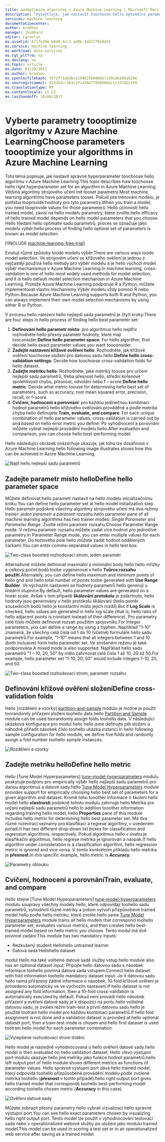 ```yaml
---
title: aaaOptimize algoritmy v Azure Machine Learning | Microsoft Docs
description: "Vysvětluje, jak nastavit toochoose hello optimální parametr algoritmu v Azure Machine Learning."
services: machine-learning
documentationcenter: 
author: bradsev
manager: jhubbard
editor: cgronlun
ms.assetid: 6717e30e-b8d8-4cc1-ad0b-1d4727928d32
ms.service: machine-learning
ms.workload: data-services
ms.tgt_pltfrm: na
ms.devlang: na
ms.topic: article
ms.date: 01/29/2017
ms.author: bradsev
ms.openlocfilehash: fbf2f71abdbce19483fb048d67a39cbb368a928e
ms.sourcegitcommit: 523283cc1b3c37c428e77850964dc1c33742c5f0
ms.translationtype: MT
ms.contentlocale: cs-CZ
ms.lasthandoff: 10/06/2017
---
```

# <a name="choose-parameters-toooptimize-your-algorithms-in-azure-machine-learning"></a><span data-ttu-id="0f2a2-103">Vyberte parametry toooptimize algoritmy v Azure Machine Learning</span><span class="sxs-lookup"><span data-stu-id="0f2a2-103">Choose parameters toooptimize your algorithms in Azure Machine Learning</span></span>
<span data-ttu-id="0f2a2-104">Toto téma popisuje, jak nastavit správné hyperparameter toochoose hello algoritmu v Azure Machine Learning.</span><span class="sxs-lookup"><span data-stu-id="0f2a2-104">This topic describes how toochoose hello right hyperparameter set for an algorithm in Azure Machine Learning.</span></span> <span data-ttu-id="0f2a2-105">Většina algoritmy strojového učení mít tooset parametry.</span><span class="sxs-lookup"><span data-stu-id="0f2a2-105">Most machine learning algorithms have parameters tooset.</span></span> <span data-ttu-id="0f2a2-106">Pokud jste trénování modelu, je potřeba tooprovide hodnoty pro tyto parametry.</span><span class="sxs-lookup"><span data-stu-id="0f2a2-106">When you train a model, you need tooprovide values for those parameters.</span></span> <span data-ttu-id="0f2a2-107">Hello účinnosti hello trained model, závisí na hello modelu parametry, které zvolíte.</span><span class="sxs-lookup"><span data-stu-id="0f2a2-107">hello efficacy of hello trained model depends on hello model parameters that you choose.</span></span> <span data-ttu-id="0f2a2-108">Hello hledání hello optimální sadu parametrů, proces se označuje jako *modelu výběr*.</span><span class="sxs-lookup"><span data-stu-id="0f2a2-108">hello process of finding hello optimal set of parameters is known as *model selection*.</span></span>

[!INCLUDE [machine-learning-free-trial](../../includes/machine-learning-free-trial.md)]

<span data-ttu-id="0f2a2-109">Existují různé způsoby toodo modelu výběr.</span><span class="sxs-lookup"><span data-stu-id="0f2a2-109">There are various ways toodo model selection.</span></span> <span data-ttu-id="0f2a2-110">Ve strojovém učení se křížového ověření je jednou z nejčastěji používá hello metody pro výběr modelu a je hello výchozí model výběr mechanismus v Azure Machine Learning.</span><span class="sxs-lookup"><span data-stu-id="0f2a2-110">In machine learning, cross-validation is one of hello most widely used methods for model selection, and it is hello default model selection mechanism in Azure Machine Learning.</span></span> <span data-ttu-id="0f2a2-111">Protože Azure Machine Learning podporuje R a Python, můžete implementovat vlastní mechanismy Výběr modelu vždy pomocí R nebo Python.</span><span class="sxs-lookup"><span data-stu-id="0f2a2-111">Because Azure Machine Learning supports both R and Python, you can always implement their own model selection mechanisms by using either R or Python.</span></span>

<span data-ttu-id="0f2a2-112">V procesu hello nalezení hello nejlepší sada parametrů je čtyři kroky:</span><span class="sxs-lookup"><span data-stu-id="0f2a2-112">There are four steps in hello process of finding hello best parameter set:</span></span>

1. <span data-ttu-id="0f2a2-113">**Definování hello parametr místo**: pro algoritmus hello nejdřív rozhodněte hello přesný parametr hodnoty, které mají tooconsider.</span><span class="sxs-lookup"><span data-stu-id="0f2a2-113">**Define hello parameter space**: For hello algorithm, first decide hello exact parameter values you want tooconsider.</span></span>
2. <span data-ttu-id="0f2a2-114">**Zadejte nastavení křížové ověření hello**: Rozhodněte, jak křížové ověření toochoose složení pro datovou sadu hello.</span><span class="sxs-lookup"><span data-stu-id="0f2a2-114">**Define hello cross-validation settings**: Decide how toochoose cross-validation folds for hello dataset.</span></span>
3. <span data-ttu-id="0f2a2-115">**Zadejte metriku hello**: Rozhodněte, jaké metriky toouse pro určení nejlepší sadu parametrů, třeba přesnost hello, střední kořenové spolehlivosti chybu, přesnost, odvolání nebo f – score.</span><span class="sxs-lookup"><span data-stu-id="0f2a2-115">**Define hello metric**: Decide what metric toouse for determining hello best set of parameters, such as accuracy, root mean squared error, precision, recall, or f-score.</span></span>
4. <span data-ttu-id="0f2a2-116">**Cvičení, hodnocení a porovnání**: pro každou jedinečnou kombinaci hodnot parametrů hello křížového ověřování prováděné a podle metrika chyba hello definujete.</span><span class="sxs-lookup"><span data-stu-id="0f2a2-116">**Train, evaluate, and compare**: For each unique combination of hello parameter values, cross-validation is carried out by and based on hello error metric you define.</span></span> <span data-ttu-id="0f2a2-117">Po vyhodnocení a porovnání můžete vybrat nejlepší provádění modelu hello.</span><span class="sxs-lookup"><span data-stu-id="0f2a2-117">After evaluation and comparison, you can choose hello best-performing model.</span></span>

<span data-ttu-id="0f2a2-118">Hello následující obrázek znázorňuje ukazuje, jak toho lze dosáhnout v Azure Machine Learning.</span><span class="sxs-lookup"><span data-stu-id="0f2a2-118">hello following image illustrates shows how this can be achieved in Azure Machine Learning.</span></span>

![Najít hello nejlepší sadu parametrů](./media/machine-learning-algorithm-parameters-optimize/fig1.png)

## <a name="define-hello-parameter-space"></a><span data-ttu-id="0f2a2-120">Zadejte parametr místo hello</span><span class="sxs-lookup"><span data-stu-id="0f2a2-120">Define hello parameter space</span></span>
<span data-ttu-id="0f2a2-121">Můžete definovat hello parametr nastavit na hello modelu inicializačnímu kroku.</span><span class="sxs-lookup"><span data-stu-id="0f2a2-121">You can define hello parameter set at hello model initialization step.</span></span> <span data-ttu-id="0f2a2-122">Hello parametr podokně všechny algoritmy strojového učení má dva režimy trainer: *jeden parametr* a *parametr rozsahu*.</span><span class="sxs-lookup"><span data-stu-id="0f2a2-122">hello parameter pane of all machine learning algorithms has two trainer modes: *Single Parameter* and *Parameter Range*.</span></span> <span data-ttu-id="0f2a2-123">Zvolte režim parametr rozsahu.</span><span class="sxs-lookup"><span data-stu-id="0f2a2-123">Choose Parameter Range mode.</span></span> <span data-ttu-id="0f2a2-124">V režimu parametr rozsahu můžete zadat více hodnot pro jednotlivé parametry.</span><span class="sxs-lookup"><span data-stu-id="0f2a2-124">In Parameter Range mode, you can enter multiple values for each parameter.</span></span> <span data-ttu-id="0f2a2-125">Do textového pole hello můžete zadat hodnot oddělených čárkami.</span><span class="sxs-lookup"><span data-stu-id="0f2a2-125">You can enter comma-separated values in hello text box.</span></span>

![Two-class boosted rozhodovací strom, jeden parametr](./media/machine-learning-algorithm-parameters-optimize/fig2.png)

 <span data-ttu-id="0f2a2-127">Alternativně můžete definovat maximální a minimální body hello hello mřížky a celkový počet bodů toobe vygeneroval s hello **Tvůrce rozsahu použití**.</span><span class="sxs-lookup"><span data-stu-id="0f2a2-127">Alternately, you can define hello maximum and minimum points of hello grid and hello total number of points toobe generated with **Use Range Builder**.</span></span> <span data-ttu-id="0f2a2-128">Ve výchozím nastavení se hodnoty parametrů hello generují u lineární stupnice.</span><span class="sxs-lookup"><span data-stu-id="0f2a2-128">By default, hello parameter values are generated on a linear scale.</span></span> <span data-ttu-id="0f2a2-129">Avšak v tom případě **škálování protokolu** je zaškrtnuto, hello hodnoty jsou generovány v hello protokolu škálování (hello poměr sousedících bodů hello je konstantní místo jejich rozdíl).</span><span class="sxs-lookup"><span data-stu-id="0f2a2-129">But if **Log Scale** is checked, hello values are generated in hello log scale (that is, hello ratio of hello adjacent points is constant instead of their difference).</span></span> <span data-ttu-id="0f2a2-130">Pro parametry celé číslo můžete definovat rozsah použitím spojovníku.</span><span class="sxs-lookup"><span data-stu-id="0f2a2-130">For integer parameters, you can define a range by using a hyphen.</span></span> <span data-ttu-id="0f2a2-131">Například "1-10" znamená, že všechny celá čísla od 1 do 10 (včetně) formuláře hello sadu parametrů.</span><span class="sxs-lookup"><span data-stu-id="0f2a2-131">For example, “1-10” means that all integers between 1 and 10 (both inclusive) form hello parameter set.</span></span> <span data-ttu-id="0f2a2-132">Ve smíšeném režimu je také podporována.</span><span class="sxs-lookup"><span data-stu-id="0f2a2-132">A mixed mode is also supported.</span></span> <span data-ttu-id="0f2a2-133">Například hello sadu parametrů "1 – 10, 20, 50" by mělo zahrnovat celá čísla 1 až 10, 20 až 50.</span><span class="sxs-lookup"><span data-stu-id="0f2a2-133">For example, hello parameter set “1-10, 20, 50” would include integers 1-10, 20, and 50.</span></span>

![Two-class boosted rozhodovací strom, parametr rozsahu](./media/machine-learning-algorithm-parameters-optimize/fig3.png)

## <a name="define-cross-validation-folds"></a><span data-ttu-id="0f2a2-135">Definování křížové ověření složení</span><span class="sxs-lookup"><span data-stu-id="0f2a2-135">Define cross-validation folds</span></span>
<span data-ttu-id="0f2a2-136">Hello [rozdělení a vzorky] [ partition-and-sample] modulu je možné je použít toorandomly přiřazení složení toohello data.</span><span class="sxs-lookup"><span data-stu-id="0f2a2-136">hello [Partition and Sample][partition-and-sample] module can be used toorandomly assign folds toohello data.</span></span> <span data-ttu-id="0f2a2-137">V následující ukázková konfigurace pro modul hello hello jsme definujte pět složení a náhodně přiřadit násobek číslo toohello ukázka instancí.</span><span class="sxs-lookup"><span data-stu-id="0f2a2-137">In hello following sample configuration for hello module, we define five folds and randomly assign a fold number toohello sample instances.</span></span>

![Rozdělení a vzorky](./media/machine-learning-algorithm-parameters-optimize/fig4.png)

## <a name="define-hello-metric"></a><span data-ttu-id="0f2a2-139">Zadejte metriku hello</span><span class="sxs-lookup"><span data-stu-id="0f2a2-139">Define hello metric</span></span>
<span data-ttu-id="0f2a2-140">Hello [Tune Model Hyperparameters] [ tune-model-hyperparameters] modulu poskytuje podporu pro empirically výběr hello nejlepší sadu parametrů pro danou algoritmus a datové sady.</span><span class="sxs-lookup"><span data-stu-id="0f2a2-140">hello [Tune Model Hyperparameters][tune-model-hyperparameters] module provides support for empirically choosing hello best set of parameters for a given algorithm and dataset.</span></span> <span data-ttu-id="0f2a2-141">Kromě toho tooother informace o školení hello model hello **vlastnosti** podokně tohoto modulu zahrnuje hello Metrika pro určení nejlepší sadu parametrů hello.</span><span class="sxs-lookup"><span data-stu-id="0f2a2-141">In addition tooother information regarding training hello model, hello **Properties** pane of this module includes hello metric for determining hello best parameter set.</span></span> <span data-ttu-id="0f2a2-142">Má dva různé rozevírací seznamy pro klasifikaci a regrese algoritmy, v uvedeném pořadí.</span><span class="sxs-lookup"><span data-stu-id="0f2a2-142">It has two different drop-down list boxes for classification and regression algorithms, respectively.</span></span> <span data-ttu-id="0f2a2-143">Pokud algoritmus hello v úvahu je klasifikační algoritmus, hello regrese metrika je ignorován a naopak.</span><span class="sxs-lookup"><span data-stu-id="0f2a2-143">If hello algorithm under consideration is a classification algorithm, hello regression metric is ignored and vice versa.</span></span> <span data-ttu-id="0f2a2-144">V tomto konkrétním příkladu hello metrika je **přesnost**.</span><span class="sxs-lookup"><span data-stu-id="0f2a2-144">In this specific example, hello metric is **Accuracy**.</span></span>   

![Parametry oblouku](./media/machine-learning-algorithm-parameters-optimize/fig5.png)

## <a name="train-evaluate-and-compare"></a><span data-ttu-id="0f2a2-146">Cvičení, hodnocení a porovnání</span><span class="sxs-lookup"><span data-stu-id="0f2a2-146">Train, evaluate, and compare</span></span>
<span data-ttu-id="0f2a2-147">Hello stejné [Tune Model Hyperparameters] [ tune-model-hyperparameters] modulu soupravy všechny modely hello, které odpovídají toohello sadu parametrů, vyhodnotí různé metriky a potom vytvoří přizpůsobené trained model hello podle hello metriku, které zvolíte.</span><span class="sxs-lookup"><span data-stu-id="0f2a2-147">hello same [Tune Model Hyperparameters][tune-model-hyperparameters] module trains all hello models that correspond toohello parameter set, evaluates various metrics, and then creates hello best-trained model based on hello metric you choose.</span></span> <span data-ttu-id="0f2a2-148">Tento modul má dvě povinné zadání:</span><span class="sxs-lookup"><span data-stu-id="0f2a2-148">This module has two mandatory inputs:</span></span>

* <span data-ttu-id="0f2a2-149">Nezkušený student Hello</span><span class="sxs-lookup"><span data-stu-id="0f2a2-149">hello untrained learner</span></span>
* <span data-ttu-id="0f2a2-150">Datová sada Hello</span><span class="sxs-lookup"><span data-stu-id="0f2a2-150">hello dataset</span></span>

<span data-ttu-id="0f2a2-151">modul Hello má také volitelné datové sadě služby vstup.</span><span class="sxs-lookup"><span data-stu-id="0f2a2-151">hello module also has an optional dataset input.</span></span> <span data-ttu-id="0f2a2-152">Připojte hello datovou sadu s násobek informace toohello povinná datová sada vstupem.</span><span class="sxs-lookup"><span data-stu-id="0f2a2-152">Connect hello dataset with fold information toohello mandatory dataset input.</span></span> <span data-ttu-id="0f2a2-153">Je-li datovou sadu hello nemá přiřazeny žádné informace o násobek, 10-fold křížové ověření je provedeno automaticky ve ve výchozím nastavení.</span><span class="sxs-lookup"><span data-stu-id="0f2a2-153">If hello dataset is not assigned any fold information, then a 10-fold cross-validation is automatically executed by default.</span></span> <span data-ttu-id="0f2a2-154">Pokud není provádí hello násobek přiřazení a ověření datové sady je k dispozici na portu hello volitelné datovou sadu, je zvolen režim train-test a první datovou sadu hello je použité tootrain hello model pro každou kombinaci parametrů.</span><span class="sxs-lookup"><span data-stu-id="0f2a2-154">If hello fold assignment is not done and a validation dataset is provided at hello optional dataset port, then a train-test mode is chosen and hello first dataset is used tootrain hello model for each parameter combination.</span></span>

![Vylepšené rozhodovací strom třídění](./media/machine-learning-algorithm-parameters-optimize/fig6a.png)

<span data-ttu-id="0f2a2-156">Hello model je následně vyhodnocovaná u hello ověření datové sady.</span><span class="sxs-lookup"><span data-stu-id="0f2a2-156">hello model is then evaluated on hello validation dataset.</span></span> <span data-ttu-id="0f2a2-157">Hello vlevo výstupní port modulu ukazuje hello jiné metriky jako funkce hodnot parametrů.</span><span class="sxs-lookup"><span data-stu-id="0f2a2-157">hello left output port of hello module shows different metrics as functions of parameter values.</span></span> <span data-ttu-id="0f2a2-158">Hello správné výstupní port dává hello trained model, který odpovídá toohello přizpůsobené provádění modelu podle zvolené metrika toohello (**přesnost** v tomto případě).</span><span class="sxs-lookup"><span data-stu-id="0f2a2-158">hello right output port gives hello trained model that corresponds toohello best-performing model according toohello chosen metric (**Accuracy** in this case).</span></span>  

![Ověření datové sady](./media/machine-learning-algorithm-parameters-optimize/fig6b.png)

<span data-ttu-id="0f2a2-160">Můžete zobrazit přesný parametry hello vybrali vizualizací hello správné výstupní port.</span><span class="sxs-lookup"><span data-stu-id="0f2a2-160">You can see hello exact parameters chosen by visualizing hello right output port.</span></span> <span data-ttu-id="0f2a2-161">Tento model lze použít v vyhodnocování testovací sada nebo v operationalized webové služby po uložení jako modulu trained model.</span><span class="sxs-lookup"><span data-stu-id="0f2a2-161">This model can be used in scoring a test set or in an operationalized web service after saving as a trained model.</span></span>

<!-- Module References -->
[partition-and-sample]: https://msdn.microsoft.com/library/azure/a8726e34-1b3e-4515-b59a-3e4a475654b8/
[tune-model-hyperparameters]: https://msdn.microsoft.com/library/azure/038d91b6-c2f2-42a1-9215-1f2c20ed1b40/
